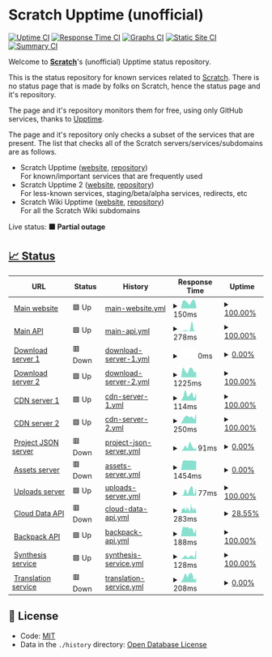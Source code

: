 # Scratch Upptime (unofficial)

[![Uptime CI](https://github.com/Hans5958/Scratch-Upptime/workflows/Uptime%20CI/badge.svg)](https://github.com/Hans5958/Scratch-Upptime/actions?query=workflow%3A%22Uptime+CI%22)
[![Response Time CI](https://github.com/Hans5958/Scratch-Upptime/workflows/Response%20Time%20CI/badge.svg)](https://github.com/Hans5958/Scratch-Upptime/actions?query=workflow%3A%22Response+Time+CI%22)
[![Graphs CI](https://github.com/Hans5958/Scratch-Upptime/workflows/Graphs%20CI/badge.svg)](https://github.com/Hans5958/Scratch-Upptime/actions?query=workflow%3A%22Graphs+CI%22)
[![Static Site CI](https://github.com/Hans5958/Scratch-Upptime/workflows/Static%20Site%20CI/badge.svg)](https://github.com/Hans5958/Scratch-Upptime/actions?query=workflow%3A%22Static+Site+CI%22)
[![Summary CI](https://github.com/Hans5958/Scratch-Upptime/workflows/Summary%20CI/badge.svg)](https://github.com/Hans5958/Scratch-Upptime/actions?query=workflow%3A%22Summary+CI%22)

Welcome to **[Scratch](https://scratch.mit.edu)**'s (unofficial) Upptime status repository.

This is the status repository for known services related to [Scratch](https://scratch.mit.edu). There is no status page that is made by folks on Scratch, hence the status page and it's repository.

The page and it's repository monitors them for free, using only GitHub services, thanks to [Upptime](https://github.com/upptime/upptime).

The page and it's repository only checks a subset of the services that are present. The list that checks all of the Scratch servers/services/subdomains are as follows.

- Scratch Upptime ([website](https://scratch-upptime.netlify.app), [repository](https://github.com/Hans5958/Scratch-Upptime))  
  For known/important services that are frequently used
- Scratch Upptime 2 ([website](https://scratch-upptime-2.netlify.app), [repository](https://github.com/Hans5958/Scratch-Upptime-2))  
  For less-known services, staging/beta/alpha services, redirects, etc
- Scratch Wiki Upptime ([website](https://scratch-wiki-upptime.netlify.app), [repository](https://github.com/Hans5958/Scratch-Wiki-Upptime))  
  For all the Scratch Wiki subdomains

Live status: <!--live status--> **🟧 Partial outage**

## [📈 Status](https://scratch-upptime.netlify.app)

<!--start: status pages-->
<!-- This summary is generated by Upptime (https://github.com/upptime/upptime) -->
<!-- Do not edit this manually, your changes will be overwritten -->
<!-- prettier-ignore -->
| URL | Status | History | Response Time | Uptime |
| --- | ------ | ------- | ------------- | ------ |
| <img alt="" src="https://icons.duckduckgo.com/ip3/scratch.mit.edu.ico" height="13"> [Main website](https://scratch.mit.edu) | 🟩 Up | [main-website.yml](https://github.com/Hans5958/Scratch-Upptime/commits/HEAD/history/main-website.yml) | <details><summary><img alt="Response time graph" src="./graphs/main-website/response-time-week.png" height="20"> 150ms</summary><br><a href="https://scratch-upptime.netlify.app/history/main-website"><img alt="Response time 151" src="https://img.shields.io/endpoint?url=https%3A%2F%2Fraw.githubusercontent.com%2FHans5958%2FScratch-Upptime%2FHEAD%2Fapi%2Fmain-website%2Fresponse-time.json"></a><br><a href="https://scratch-upptime.netlify.app/history/main-website"><img alt="24-hour response time 56" src="https://img.shields.io/endpoint?url=https%3A%2F%2Fraw.githubusercontent.com%2FHans5958%2FScratch-Upptime%2FHEAD%2Fapi%2Fmain-website%2Fresponse-time-day.json"></a><br><a href="https://scratch-upptime.netlify.app/history/main-website"><img alt="7-day response time 150" src="https://img.shields.io/endpoint?url=https%3A%2F%2Fraw.githubusercontent.com%2FHans5958%2FScratch-Upptime%2FHEAD%2Fapi%2Fmain-website%2Fresponse-time-week.json"></a><br><a href="https://scratch-upptime.netlify.app/history/main-website"><img alt="30-day response time 162" src="https://img.shields.io/endpoint?url=https%3A%2F%2Fraw.githubusercontent.com%2FHans5958%2FScratch-Upptime%2FHEAD%2Fapi%2Fmain-website%2Fresponse-time-month.json"></a><br><a href="https://scratch-upptime.netlify.app/history/main-website"><img alt="1-year response time 143" src="https://img.shields.io/endpoint?url=https%3A%2F%2Fraw.githubusercontent.com%2FHans5958%2FScratch-Upptime%2FHEAD%2Fapi%2Fmain-website%2Fresponse-time-year.json"></a></details> | <details><summary><a href="https://scratch-upptime.netlify.app/history/main-website">100.00%</a></summary><a href="https://scratch-upptime.netlify.app/history/main-website"><img alt="All-time uptime 99.95%" src="https://img.shields.io/endpoint?url=https%3A%2F%2Fraw.githubusercontent.com%2FHans5958%2FScratch-Upptime%2FHEAD%2Fapi%2Fmain-website%2Fuptime.json"></a><br><a href="https://scratch-upptime.netlify.app/history/main-website"><img alt="24-hour uptime 100.00%" src="https://img.shields.io/endpoint?url=https%3A%2F%2Fraw.githubusercontent.com%2FHans5958%2FScratch-Upptime%2FHEAD%2Fapi%2Fmain-website%2Fuptime-day.json"></a><br><a href="https://scratch-upptime.netlify.app/history/main-website"><img alt="7-day uptime 100.00%" src="https://img.shields.io/endpoint?url=https%3A%2F%2Fraw.githubusercontent.com%2FHans5958%2FScratch-Upptime%2FHEAD%2Fapi%2Fmain-website%2Fuptime-week.json"></a><br><a href="https://scratch-upptime.netlify.app/history/main-website"><img alt="30-day uptime 100.00%" src="https://img.shields.io/endpoint?url=https%3A%2F%2Fraw.githubusercontent.com%2FHans5958%2FScratch-Upptime%2FHEAD%2Fapi%2Fmain-website%2Fuptime-month.json"></a><br><a href="https://scratch-upptime.netlify.app/history/main-website"><img alt="1-year uptime 99.98%" src="https://img.shields.io/endpoint?url=https%3A%2F%2Fraw.githubusercontent.com%2FHans5958%2FScratch-Upptime%2FHEAD%2Fapi%2Fmain-website%2Fuptime-year.json"></a></details>
| <img alt="" src="https://icons.duckduckgo.com/ip3/api.scratch.mit.edu.ico" height="13"> [Main API](https://api.scratch.mit.edu) | 🟩 Up | [main-api.yml](https://github.com/Hans5958/Scratch-Upptime/commits/HEAD/history/main-api.yml) | <details><summary><img alt="Response time graph" src="./graphs/main-api/response-time-week.png" height="20"> 278ms</summary><br><a href="https://scratch-upptime.netlify.app/history/main-api"><img alt="Response time 129" src="https://img.shields.io/endpoint?url=https%3A%2F%2Fraw.githubusercontent.com%2FHans5958%2FScratch-Upptime%2FHEAD%2Fapi%2Fmain-api%2Fresponse-time.json"></a><br><a href="https://scratch-upptime.netlify.app/history/main-api"><img alt="24-hour response time 56" src="https://img.shields.io/endpoint?url=https%3A%2F%2Fraw.githubusercontent.com%2FHans5958%2FScratch-Upptime%2FHEAD%2Fapi%2Fmain-api%2Fresponse-time-day.json"></a><br><a href="https://scratch-upptime.netlify.app/history/main-api"><img alt="7-day response time 278" src="https://img.shields.io/endpoint?url=https%3A%2F%2Fraw.githubusercontent.com%2FHans5958%2FScratch-Upptime%2FHEAD%2Fapi%2Fmain-api%2Fresponse-time-week.json"></a><br><a href="https://scratch-upptime.netlify.app/history/main-api"><img alt="30-day response time 180" src="https://img.shields.io/endpoint?url=https%3A%2F%2Fraw.githubusercontent.com%2FHans5958%2FScratch-Upptime%2FHEAD%2Fapi%2Fmain-api%2Fresponse-time-month.json"></a><br><a href="https://scratch-upptime.netlify.app/history/main-api"><img alt="1-year response time 124" src="https://img.shields.io/endpoint?url=https%3A%2F%2Fraw.githubusercontent.com%2FHans5958%2FScratch-Upptime%2FHEAD%2Fapi%2Fmain-api%2Fresponse-time-year.json"></a></details> | <details><summary><a href="https://scratch-upptime.netlify.app/history/main-api">100.00%</a></summary><a href="https://scratch-upptime.netlify.app/history/main-api"><img alt="All-time uptime 99.99%" src="https://img.shields.io/endpoint?url=https%3A%2F%2Fraw.githubusercontent.com%2FHans5958%2FScratch-Upptime%2FHEAD%2Fapi%2Fmain-api%2Fuptime.json"></a><br><a href="https://scratch-upptime.netlify.app/history/main-api"><img alt="24-hour uptime 100.00%" src="https://img.shields.io/endpoint?url=https%3A%2F%2Fraw.githubusercontent.com%2FHans5958%2FScratch-Upptime%2FHEAD%2Fapi%2Fmain-api%2Fuptime-day.json"></a><br><a href="https://scratch-upptime.netlify.app/history/main-api"><img alt="7-day uptime 100.00%" src="https://img.shields.io/endpoint?url=https%3A%2F%2Fraw.githubusercontent.com%2FHans5958%2FScratch-Upptime%2FHEAD%2Fapi%2Fmain-api%2Fuptime-week.json"></a><br><a href="https://scratch-upptime.netlify.app/history/main-api"><img alt="30-day uptime 100.00%" src="https://img.shields.io/endpoint?url=https%3A%2F%2Fraw.githubusercontent.com%2FHans5958%2FScratch-Upptime%2FHEAD%2Fapi%2Fmain-api%2Fuptime-month.json"></a><br><a href="https://scratch-upptime.netlify.app/history/main-api"><img alt="1-year uptime 100.00%" src="https://img.shields.io/endpoint?url=https%3A%2F%2Fraw.githubusercontent.com%2FHans5958%2FScratch-Upptime%2FHEAD%2Fapi%2Fmain-api%2Fuptime-year.json"></a></details>
| <img alt="" src="https://icons.duckduckgo.com/ip3/download.scratch.mit.edu.ico" height="13"> [Download server 1](https://download.scratch.mit.edu) | 🟥 Down | [download-server-1.yml](https://github.com/Hans5958/Scratch-Upptime/commits/HEAD/history/download-server-1.yml) | <details><summary><img alt="Response time graph" src="./graphs/download-server-1/response-time-week.png" height="20"> 0ms</summary><br><a href="https://scratch-upptime.netlify.app/history/download-server-1"><img alt="Response time 0" src="https://img.shields.io/endpoint?url=https%3A%2F%2Fraw.githubusercontent.com%2FHans5958%2FScratch-Upptime%2FHEAD%2Fapi%2Fdownload-server-1%2Fresponse-time.json"></a><br><a href="https://scratch-upptime.netlify.app/history/download-server-1"><img alt="24-hour response time 0" src="https://img.shields.io/endpoint?url=https%3A%2F%2Fraw.githubusercontent.com%2FHans5958%2FScratch-Upptime%2FHEAD%2Fapi%2Fdownload-server-1%2Fresponse-time-day.json"></a><br><a href="https://scratch-upptime.netlify.app/history/download-server-1"><img alt="7-day response time 0" src="https://img.shields.io/endpoint?url=https%3A%2F%2Fraw.githubusercontent.com%2FHans5958%2FScratch-Upptime%2FHEAD%2Fapi%2Fdownload-server-1%2Fresponse-time-week.json"></a><br><a href="https://scratch-upptime.netlify.app/history/download-server-1"><img alt="30-day response time 0" src="https://img.shields.io/endpoint?url=https%3A%2F%2Fraw.githubusercontent.com%2FHans5958%2FScratch-Upptime%2FHEAD%2Fapi%2Fdownload-server-1%2Fresponse-time-month.json"></a><br><a href="https://scratch-upptime.netlify.app/history/download-server-1"><img alt="1-year response time 0" src="https://img.shields.io/endpoint?url=https%3A%2F%2Fraw.githubusercontent.com%2FHans5958%2FScratch-Upptime%2FHEAD%2Fapi%2Fdownload-server-1%2Fresponse-time-year.json"></a></details> | <details><summary><a href="https://scratch-upptime.netlify.app/history/download-server-1">0.00%</a></summary><a href="https://scratch-upptime.netlify.app/history/download-server-1"><img alt="All-time uptime 63.17%" src="https://img.shields.io/endpoint?url=https%3A%2F%2Fraw.githubusercontent.com%2FHans5958%2FScratch-Upptime%2FHEAD%2Fapi%2Fdownload-server-1%2Fuptime.json"></a><br><a href="https://scratch-upptime.netlify.app/history/download-server-1"><img alt="24-hour uptime 0.00%" src="https://img.shields.io/endpoint?url=https%3A%2F%2Fraw.githubusercontent.com%2FHans5958%2FScratch-Upptime%2FHEAD%2Fapi%2Fdownload-server-1%2Fuptime-day.json"></a><br><a href="https://scratch-upptime.netlify.app/history/download-server-1"><img alt="7-day uptime 0.00%" src="https://img.shields.io/endpoint?url=https%3A%2F%2Fraw.githubusercontent.com%2FHans5958%2FScratch-Upptime%2FHEAD%2Fapi%2Fdownload-server-1%2Fuptime-week.json"></a><br><a href="https://scratch-upptime.netlify.app/history/download-server-1"><img alt="30-day uptime 1.38%" src="https://img.shields.io/endpoint?url=https%3A%2F%2Fraw.githubusercontent.com%2FHans5958%2FScratch-Upptime%2FHEAD%2Fapi%2Fdownload-server-1%2Fuptime-month.json"></a><br><a href="https://scratch-upptime.netlify.app/history/download-server-1"><img alt="1-year uptime 0.00%" src="https://img.shields.io/endpoint?url=https%3A%2F%2Fraw.githubusercontent.com%2FHans5958%2FScratch-Upptime%2FHEAD%2Fapi%2Fdownload-server-1%2Fuptime-year.json"></a></details>
| <img alt="" src="https://icons.duckduckgo.com/ip3/downloads.scratch.mit.edu.ico" height="13"> [Download server 2](https://downloads.scratch.mit.edu/desktop/Scratch%20Setup.exe) | 🟩 Up | [download-server-2.yml](https://github.com/Hans5958/Scratch-Upptime/commits/HEAD/history/download-server-2.yml) | <details><summary><img alt="Response time graph" src="./graphs/download-server-2/response-time-week.png" height="20"> 1225ms</summary><br><a href="https://scratch-upptime.netlify.app/history/download-server-2"><img alt="Response time 924" src="https://img.shields.io/endpoint?url=https%3A%2F%2Fraw.githubusercontent.com%2FHans5958%2FScratch-Upptime%2FHEAD%2Fapi%2Fdownload-server-2%2Fresponse-time.json"></a><br><a href="https://scratch-upptime.netlify.app/history/download-server-2"><img alt="24-hour response time 918" src="https://img.shields.io/endpoint?url=https%3A%2F%2Fraw.githubusercontent.com%2FHans5958%2FScratch-Upptime%2FHEAD%2Fapi%2Fdownload-server-2%2Fresponse-time-day.json"></a><br><a href="https://scratch-upptime.netlify.app/history/download-server-2"><img alt="7-day response time 1225" src="https://img.shields.io/endpoint?url=https%3A%2F%2Fraw.githubusercontent.com%2FHans5958%2FScratch-Upptime%2FHEAD%2Fapi%2Fdownload-server-2%2Fresponse-time-week.json"></a><br><a href="https://scratch-upptime.netlify.app/history/download-server-2"><img alt="30-day response time 1127" src="https://img.shields.io/endpoint?url=https%3A%2F%2Fraw.githubusercontent.com%2FHans5958%2FScratch-Upptime%2FHEAD%2Fapi%2Fdownload-server-2%2Fresponse-time-month.json"></a><br><a href="https://scratch-upptime.netlify.app/history/download-server-2"><img alt="1-year response time 933" src="https://img.shields.io/endpoint?url=https%3A%2F%2Fraw.githubusercontent.com%2FHans5958%2FScratch-Upptime%2FHEAD%2Fapi%2Fdownload-server-2%2Fresponse-time-year.json"></a></details> | <details><summary><a href="https://scratch-upptime.netlify.app/history/download-server-2">100.00%</a></summary><a href="https://scratch-upptime.netlify.app/history/download-server-2"><img alt="All-time uptime 99.90%" src="https://img.shields.io/endpoint?url=https%3A%2F%2Fraw.githubusercontent.com%2FHans5958%2FScratch-Upptime%2FHEAD%2Fapi%2Fdownload-server-2%2Fuptime.json"></a><br><a href="https://scratch-upptime.netlify.app/history/download-server-2"><img alt="24-hour uptime 100.00%" src="https://img.shields.io/endpoint?url=https%3A%2F%2Fraw.githubusercontent.com%2FHans5958%2FScratch-Upptime%2FHEAD%2Fapi%2Fdownload-server-2%2Fuptime-day.json"></a><br><a href="https://scratch-upptime.netlify.app/history/download-server-2"><img alt="7-day uptime 100.00%" src="https://img.shields.io/endpoint?url=https%3A%2F%2Fraw.githubusercontent.com%2FHans5958%2FScratch-Upptime%2FHEAD%2Fapi%2Fdownload-server-2%2Fuptime-week.json"></a><br><a href="https://scratch-upptime.netlify.app/history/download-server-2"><img alt="30-day uptime 100.00%" src="https://img.shields.io/endpoint?url=https%3A%2F%2Fraw.githubusercontent.com%2FHans5958%2FScratch-Upptime%2FHEAD%2Fapi%2Fdownload-server-2%2Fuptime-month.json"></a><br><a href="https://scratch-upptime.netlify.app/history/download-server-2"><img alt="1-year uptime 99.98%" src="https://img.shields.io/endpoint?url=https%3A%2F%2Fraw.githubusercontent.com%2FHans5958%2FScratch-Upptime%2FHEAD%2Fapi%2Fdownload-server-2%2Fuptime-year.json"></a></details>
| <img alt="" src="https://icons.duckduckgo.com/ip3/cdn.scratch.mit.edu.ico" height="13"> [CDN server 1](https://cdn.scratch.mit.edu/scratchr2/static/__867ec47c1657f9fde21932c086a84195__/images/logo_sm.png) | 🟩 Up | [cdn-server-1.yml](https://github.com/Hans5958/Scratch-Upptime/commits/HEAD/history/cdn-server-1.yml) | <details><summary><img alt="Response time graph" src="./graphs/cdn-server-1/response-time-week.png" height="20"> 114ms</summary><br><a href="https://scratch-upptime.netlify.app/history/cdn-server-1"><img alt="Response time 131" src="https://img.shields.io/endpoint?url=https%3A%2F%2Fraw.githubusercontent.com%2FHans5958%2FScratch-Upptime%2FHEAD%2Fapi%2Fcdn-server-1%2Fresponse-time.json"></a><br><a href="https://scratch-upptime.netlify.app/history/cdn-server-1"><img alt="24-hour response time 141" src="https://img.shields.io/endpoint?url=https%3A%2F%2Fraw.githubusercontent.com%2FHans5958%2FScratch-Upptime%2FHEAD%2Fapi%2Fcdn-server-1%2Fresponse-time-day.json"></a><br><a href="https://scratch-upptime.netlify.app/history/cdn-server-1"><img alt="7-day response time 114" src="https://img.shields.io/endpoint?url=https%3A%2F%2Fraw.githubusercontent.com%2FHans5958%2FScratch-Upptime%2FHEAD%2Fapi%2Fcdn-server-1%2Fresponse-time-week.json"></a><br><a href="https://scratch-upptime.netlify.app/history/cdn-server-1"><img alt="30-day response time 136" src="https://img.shields.io/endpoint?url=https%3A%2F%2Fraw.githubusercontent.com%2FHans5958%2FScratch-Upptime%2FHEAD%2Fapi%2Fcdn-server-1%2Fresponse-time-month.json"></a><br><a href="https://scratch-upptime.netlify.app/history/cdn-server-1"><img alt="1-year response time 121" src="https://img.shields.io/endpoint?url=https%3A%2F%2Fraw.githubusercontent.com%2FHans5958%2FScratch-Upptime%2FHEAD%2Fapi%2Fcdn-server-1%2Fresponse-time-year.json"></a></details> | <details><summary><a href="https://scratch-upptime.netlify.app/history/cdn-server-1">100.00%</a></summary><a href="https://scratch-upptime.netlify.app/history/cdn-server-1"><img alt="All-time uptime 100.00%" src="https://img.shields.io/endpoint?url=https%3A%2F%2Fraw.githubusercontent.com%2FHans5958%2FScratch-Upptime%2FHEAD%2Fapi%2Fcdn-server-1%2Fuptime.json"></a><br><a href="https://scratch-upptime.netlify.app/history/cdn-server-1"><img alt="24-hour uptime 100.00%" src="https://img.shields.io/endpoint?url=https%3A%2F%2Fraw.githubusercontent.com%2FHans5958%2FScratch-Upptime%2FHEAD%2Fapi%2Fcdn-server-1%2Fuptime-day.json"></a><br><a href="https://scratch-upptime.netlify.app/history/cdn-server-1"><img alt="7-day uptime 100.00%" src="https://img.shields.io/endpoint?url=https%3A%2F%2Fraw.githubusercontent.com%2FHans5958%2FScratch-Upptime%2FHEAD%2Fapi%2Fcdn-server-1%2Fuptime-week.json"></a><br><a href="https://scratch-upptime.netlify.app/history/cdn-server-1"><img alt="30-day uptime 100.00%" src="https://img.shields.io/endpoint?url=https%3A%2F%2Fraw.githubusercontent.com%2FHans5958%2FScratch-Upptime%2FHEAD%2Fapi%2Fcdn-server-1%2Fuptime-month.json"></a><br><a href="https://scratch-upptime.netlify.app/history/cdn-server-1"><img alt="1-year uptime 100.00%" src="https://img.shields.io/endpoint?url=https%3A%2F%2Fraw.githubusercontent.com%2FHans5958%2FScratch-Upptime%2FHEAD%2Fapi%2Fcdn-server-1%2Fuptime-year.json"></a></details>
| <img alt="" src="https://icons.duckduckgo.com/ip3/cdn2.scratch.mit.edu.ico" height="13"> [CDN server 2](https://cdn2.scratch.mit.edu/get_image/user/1882674_48x48.png) | 🟩 Up | [cdn-server-2.yml](https://github.com/Hans5958/Scratch-Upptime/commits/HEAD/history/cdn-server-2.yml) | <details><summary><img alt="Response time graph" src="./graphs/cdn-server-2/response-time-week.png" height="20"> 250ms</summary><br><a href="https://scratch-upptime.netlify.app/history/cdn-server-2"><img alt="Response time 237" src="https://img.shields.io/endpoint?url=https%3A%2F%2Fraw.githubusercontent.com%2FHans5958%2FScratch-Upptime%2FHEAD%2Fapi%2Fcdn-server-2%2Fresponse-time.json"></a><br><a href="https://scratch-upptime.netlify.app/history/cdn-server-2"><img alt="24-hour response time 378" src="https://img.shields.io/endpoint?url=https%3A%2F%2Fraw.githubusercontent.com%2FHans5958%2FScratch-Upptime%2FHEAD%2Fapi%2Fcdn-server-2%2Fresponse-time-day.json"></a><br><a href="https://scratch-upptime.netlify.app/history/cdn-server-2"><img alt="7-day response time 250" src="https://img.shields.io/endpoint?url=https%3A%2F%2Fraw.githubusercontent.com%2FHans5958%2FScratch-Upptime%2FHEAD%2Fapi%2Fcdn-server-2%2Fresponse-time-week.json"></a><br><a href="https://scratch-upptime.netlify.app/history/cdn-server-2"><img alt="30-day response time 260" src="https://img.shields.io/endpoint?url=https%3A%2F%2Fraw.githubusercontent.com%2FHans5958%2FScratch-Upptime%2FHEAD%2Fapi%2Fcdn-server-2%2Fresponse-time-month.json"></a><br><a href="https://scratch-upptime.netlify.app/history/cdn-server-2"><img alt="1-year response time 230" src="https://img.shields.io/endpoint?url=https%3A%2F%2Fraw.githubusercontent.com%2FHans5958%2FScratch-Upptime%2FHEAD%2Fapi%2Fcdn-server-2%2Fresponse-time-year.json"></a></details> | <details><summary><a href="https://scratch-upptime.netlify.app/history/cdn-server-2">100.00%</a></summary><a href="https://scratch-upptime.netlify.app/history/cdn-server-2"><img alt="All-time uptime 99.97%" src="https://img.shields.io/endpoint?url=https%3A%2F%2Fraw.githubusercontent.com%2FHans5958%2FScratch-Upptime%2FHEAD%2Fapi%2Fcdn-server-2%2Fuptime.json"></a><br><a href="https://scratch-upptime.netlify.app/history/cdn-server-2"><img alt="24-hour uptime 100.00%" src="https://img.shields.io/endpoint?url=https%3A%2F%2Fraw.githubusercontent.com%2FHans5958%2FScratch-Upptime%2FHEAD%2Fapi%2Fcdn-server-2%2Fuptime-day.json"></a><br><a href="https://scratch-upptime.netlify.app/history/cdn-server-2"><img alt="7-day uptime 100.00%" src="https://img.shields.io/endpoint?url=https%3A%2F%2Fraw.githubusercontent.com%2FHans5958%2FScratch-Upptime%2FHEAD%2Fapi%2Fcdn-server-2%2Fuptime-week.json"></a><br><a href="https://scratch-upptime.netlify.app/history/cdn-server-2"><img alt="30-day uptime 99.87%" src="https://img.shields.io/endpoint?url=https%3A%2F%2Fraw.githubusercontent.com%2FHans5958%2FScratch-Upptime%2FHEAD%2Fapi%2Fcdn-server-2%2Fuptime-month.json"></a><br><a href="https://scratch-upptime.netlify.app/history/cdn-server-2"><img alt="1-year uptime 99.98%" src="https://img.shields.io/endpoint?url=https%3A%2F%2Fraw.githubusercontent.com%2FHans5958%2FScratch-Upptime%2FHEAD%2Fapi%2Fcdn-server-2%2Fuptime-year.json"></a></details>
| <img alt="" src="https://icons.duckduckgo.com/ip3/projects.scratch.mit.edu.ico" height="13"> [Project JSON server](https://projects.scratch.mit.edu) | 🟥 Down | [project-json-server.yml](https://github.com/Hans5958/Scratch-Upptime/commits/HEAD/history/project-json-server.yml) | <details><summary><img alt="Response time graph" src="./graphs/project-json-server/response-time-week.png" height="20"> 91ms</summary><br><a href="https://scratch-upptime.netlify.app/history/project-json-server"><img alt="Response time 92" src="https://img.shields.io/endpoint?url=https%3A%2F%2Fraw.githubusercontent.com%2FHans5958%2FScratch-Upptime%2FHEAD%2Fapi%2Fproject-json-server%2Fresponse-time.json"></a><br><a href="https://scratch-upptime.netlify.app/history/project-json-server"><img alt="24-hour response time 59" src="https://img.shields.io/endpoint?url=https%3A%2F%2Fraw.githubusercontent.com%2FHans5958%2FScratch-Upptime%2FHEAD%2Fapi%2Fproject-json-server%2Fresponse-time-day.json"></a><br><a href="https://scratch-upptime.netlify.app/history/project-json-server"><img alt="7-day response time 91" src="https://img.shields.io/endpoint?url=https%3A%2F%2Fraw.githubusercontent.com%2FHans5958%2FScratch-Upptime%2FHEAD%2Fapi%2Fproject-json-server%2Fresponse-time-week.json"></a><br><a href="https://scratch-upptime.netlify.app/history/project-json-server"><img alt="30-day response time 90" src="https://img.shields.io/endpoint?url=https%3A%2F%2Fraw.githubusercontent.com%2FHans5958%2FScratch-Upptime%2FHEAD%2Fapi%2Fproject-json-server%2Fresponse-time-month.json"></a><br><a href="https://scratch-upptime.netlify.app/history/project-json-server"><img alt="1-year response time 90" src="https://img.shields.io/endpoint?url=https%3A%2F%2Fraw.githubusercontent.com%2FHans5958%2FScratch-Upptime%2FHEAD%2Fapi%2Fproject-json-server%2Fresponse-time-year.json"></a></details> | <details><summary><a href="https://scratch-upptime.netlify.app/history/project-json-server">0.00%</a></summary><a href="https://scratch-upptime.netlify.app/history/project-json-server"><img alt="All-time uptime 39.68%" src="https://img.shields.io/endpoint?url=https%3A%2F%2Fraw.githubusercontent.com%2FHans5958%2FScratch-Upptime%2FHEAD%2Fapi%2Fproject-json-server%2Fuptime.json"></a><br><a href="https://scratch-upptime.netlify.app/history/project-json-server"><img alt="24-hour uptime 0.00%" src="https://img.shields.io/endpoint?url=https%3A%2F%2Fraw.githubusercontent.com%2FHans5958%2FScratch-Upptime%2FHEAD%2Fapi%2Fproject-json-server%2Fuptime-day.json"></a><br><a href="https://scratch-upptime.netlify.app/history/project-json-server"><img alt="7-day uptime 0.00%" src="https://img.shields.io/endpoint?url=https%3A%2F%2Fraw.githubusercontent.com%2FHans5958%2FScratch-Upptime%2FHEAD%2Fapi%2Fproject-json-server%2Fuptime-week.json"></a><br><a href="https://scratch-upptime.netlify.app/history/project-json-server"><img alt="30-day uptime 1.38%" src="https://img.shields.io/endpoint?url=https%3A%2F%2Fraw.githubusercontent.com%2FHans5958%2FScratch-Upptime%2FHEAD%2Fapi%2Fproject-json-server%2Fuptime-month.json"></a><br><a href="https://scratch-upptime.netlify.app/history/project-json-server"><img alt="1-year uptime 0.00%" src="https://img.shields.io/endpoint?url=https%3A%2F%2Fraw.githubusercontent.com%2FHans5958%2FScratch-Upptime%2FHEAD%2Fapi%2Fproject-json-server%2Fuptime-year.json"></a></details>
| <img alt="" src="https://icons.duckduckgo.com/ip3/assets.scratch.mit.edu.ico" height="13"> [Assets server](https://assets.scratch.mit.edu) | 🟥 Down | [assets-server.yml](https://github.com/Hans5958/Scratch-Upptime/commits/HEAD/history/assets-server.yml) | <details><summary><img alt="Response time graph" src="./graphs/assets-server/response-time-week.png" height="20"> 1454ms</summary><br><a href="https://scratch-upptime.netlify.app/history/assets-server"><img alt="Response time 1455" src="https://img.shields.io/endpoint?url=https%3A%2F%2Fraw.githubusercontent.com%2FHans5958%2FScratch-Upptime%2FHEAD%2Fapi%2Fassets-server%2Fresponse-time.json"></a><br><a href="https://scratch-upptime.netlify.app/history/assets-server"><img alt="24-hour response time 1416" src="https://img.shields.io/endpoint?url=https%3A%2F%2Fraw.githubusercontent.com%2FHans5958%2FScratch-Upptime%2FHEAD%2Fapi%2Fassets-server%2Fresponse-time-day.json"></a><br><a href="https://scratch-upptime.netlify.app/history/assets-server"><img alt="7-day response time 1454" src="https://img.shields.io/endpoint?url=https%3A%2F%2Fraw.githubusercontent.com%2FHans5958%2FScratch-Upptime%2FHEAD%2Fapi%2Fassets-server%2Fresponse-time-week.json"></a><br><a href="https://scratch-upptime.netlify.app/history/assets-server"><img alt="30-day response time 1468" src="https://img.shields.io/endpoint?url=https%3A%2F%2Fraw.githubusercontent.com%2FHans5958%2FScratch-Upptime%2FHEAD%2Fapi%2Fassets-server%2Fresponse-time-month.json"></a><br><a href="https://scratch-upptime.netlify.app/history/assets-server"><img alt="1-year response time 1454" src="https://img.shields.io/endpoint?url=https%3A%2F%2Fraw.githubusercontent.com%2FHans5958%2FScratch-Upptime%2FHEAD%2Fapi%2Fassets-server%2Fresponse-time-year.json"></a></details> | <details><summary><a href="https://scratch-upptime.netlify.app/history/assets-server">0.00%</a></summary><a href="https://scratch-upptime.netlify.app/history/assets-server"><img alt="All-time uptime 61.72%" src="https://img.shields.io/endpoint?url=https%3A%2F%2Fraw.githubusercontent.com%2FHans5958%2FScratch-Upptime%2FHEAD%2Fapi%2Fassets-server%2Fuptime.json"></a><br><a href="https://scratch-upptime.netlify.app/history/assets-server"><img alt="24-hour uptime 0.00%" src="https://img.shields.io/endpoint?url=https%3A%2F%2Fraw.githubusercontent.com%2FHans5958%2FScratch-Upptime%2FHEAD%2Fapi%2Fassets-server%2Fuptime-day.json"></a><br><a href="https://scratch-upptime.netlify.app/history/assets-server"><img alt="7-day uptime 0.00%" src="https://img.shields.io/endpoint?url=https%3A%2F%2Fraw.githubusercontent.com%2FHans5958%2FScratch-Upptime%2FHEAD%2Fapi%2Fassets-server%2Fuptime-week.json"></a><br><a href="https://scratch-upptime.netlify.app/history/assets-server"><img alt="30-day uptime 1.38%" src="https://img.shields.io/endpoint?url=https%3A%2F%2Fraw.githubusercontent.com%2FHans5958%2FScratch-Upptime%2FHEAD%2Fapi%2Fassets-server%2Fuptime-month.json"></a><br><a href="https://scratch-upptime.netlify.app/history/assets-server"><img alt="1-year uptime 0.00%" src="https://img.shields.io/endpoint?url=https%3A%2F%2Fraw.githubusercontent.com%2FHans5958%2FScratch-Upptime%2FHEAD%2Fapi%2Fassets-server%2Fuptime-year.json"></a></details>
| <img alt="" src="https://icons.duckduckgo.com/ip3/uploads.scratch.mit.edu.ico" height="13"> [Uploads server](https://uploads.scratch.mit.edu/projects/thumbnails/10128407.png) | 🟩 Up | [uploads-server.yml](https://github.com/Hans5958/Scratch-Upptime/commits/HEAD/history/uploads-server.yml) | <details><summary><img alt="Response time graph" src="./graphs/uploads-server/response-time-week.png" height="20"> 77ms</summary><br><a href="https://scratch-upptime.netlify.app/history/uploads-server"><img alt="Response time 58" src="https://img.shields.io/endpoint?url=https%3A%2F%2Fraw.githubusercontent.com%2FHans5958%2FScratch-Upptime%2FHEAD%2Fapi%2Fuploads-server%2Fresponse-time.json"></a><br><a href="https://scratch-upptime.netlify.app/history/uploads-server"><img alt="24-hour response time 120" src="https://img.shields.io/endpoint?url=https%3A%2F%2Fraw.githubusercontent.com%2FHans5958%2FScratch-Upptime%2FHEAD%2Fapi%2Fuploads-server%2Fresponse-time-day.json"></a><br><a href="https://scratch-upptime.netlify.app/history/uploads-server"><img alt="7-day response time 77" src="https://img.shields.io/endpoint?url=https%3A%2F%2Fraw.githubusercontent.com%2FHans5958%2FScratch-Upptime%2FHEAD%2Fapi%2Fuploads-server%2Fresponse-time-week.json"></a><br><a href="https://scratch-upptime.netlify.app/history/uploads-server"><img alt="30-day response time 83" src="https://img.shields.io/endpoint?url=https%3A%2F%2Fraw.githubusercontent.com%2FHans5958%2FScratch-Upptime%2FHEAD%2Fapi%2Fuploads-server%2Fresponse-time-month.json"></a><br><a href="https://scratch-upptime.netlify.app/history/uploads-server"><img alt="1-year response time 60" src="https://img.shields.io/endpoint?url=https%3A%2F%2Fraw.githubusercontent.com%2FHans5958%2FScratch-Upptime%2FHEAD%2Fapi%2Fuploads-server%2Fresponse-time-year.json"></a></details> | <details><summary><a href="https://scratch-upptime.netlify.app/history/uploads-server">100.00%</a></summary><a href="https://scratch-upptime.netlify.app/history/uploads-server"><img alt="All-time uptime 99.99%" src="https://img.shields.io/endpoint?url=https%3A%2F%2Fraw.githubusercontent.com%2FHans5958%2FScratch-Upptime%2FHEAD%2Fapi%2Fuploads-server%2Fuptime.json"></a><br><a href="https://scratch-upptime.netlify.app/history/uploads-server"><img alt="24-hour uptime 100.00%" src="https://img.shields.io/endpoint?url=https%3A%2F%2Fraw.githubusercontent.com%2FHans5958%2FScratch-Upptime%2FHEAD%2Fapi%2Fuploads-server%2Fuptime-day.json"></a><br><a href="https://scratch-upptime.netlify.app/history/uploads-server"><img alt="7-day uptime 100.00%" src="https://img.shields.io/endpoint?url=https%3A%2F%2Fraw.githubusercontent.com%2FHans5958%2FScratch-Upptime%2FHEAD%2Fapi%2Fuploads-server%2Fuptime-week.json"></a><br><a href="https://scratch-upptime.netlify.app/history/uploads-server"><img alt="30-day uptime 100.00%" src="https://img.shields.io/endpoint?url=https%3A%2F%2Fraw.githubusercontent.com%2FHans5958%2FScratch-Upptime%2FHEAD%2Fapi%2Fuploads-server%2Fuptime-month.json"></a><br><a href="https://scratch-upptime.netlify.app/history/uploads-server"><img alt="1-year uptime 99.99%" src="https://img.shields.io/endpoint?url=https%3A%2F%2Fraw.githubusercontent.com%2FHans5958%2FScratch-Upptime%2FHEAD%2Fapi%2Fuploads-server%2Fuptime-year.json"></a></details>
| <img alt="" src="https://icons.duckduckgo.com/ip3/clouddata.scratch.mit.edu.ico" height="13"> [Cloud Data API](https://clouddata.scratch.mit.edu) | 🟥 Down | [cloud-data-api.yml](https://github.com/Hans5958/Scratch-Upptime/commits/HEAD/history/cloud-data-api.yml) | <details><summary><img alt="Response time graph" src="./graphs/cloud-data-api/response-time-week.png" height="20"> 283ms</summary><br><a href="https://scratch-upptime.netlify.app/history/cloud-data-api"><img alt="Response time 268" src="https://img.shields.io/endpoint?url=https%3A%2F%2Fraw.githubusercontent.com%2FHans5958%2FScratch-Upptime%2FHEAD%2Fapi%2Fcloud-data-api%2Fresponse-time.json"></a><br><a href="https://scratch-upptime.netlify.app/history/cloud-data-api"><img alt="24-hour response time 399" src="https://img.shields.io/endpoint?url=https%3A%2F%2Fraw.githubusercontent.com%2FHans5958%2FScratch-Upptime%2FHEAD%2Fapi%2Fcloud-data-api%2Fresponse-time-day.json"></a><br><a href="https://scratch-upptime.netlify.app/history/cloud-data-api"><img alt="7-day response time 283" src="https://img.shields.io/endpoint?url=https%3A%2F%2Fraw.githubusercontent.com%2FHans5958%2FScratch-Upptime%2FHEAD%2Fapi%2Fcloud-data-api%2Fresponse-time-week.json"></a><br><a href="https://scratch-upptime.netlify.app/history/cloud-data-api"><img alt="30-day response time 281" src="https://img.shields.io/endpoint?url=https%3A%2F%2Fraw.githubusercontent.com%2FHans5958%2FScratch-Upptime%2FHEAD%2Fapi%2Fcloud-data-api%2Fresponse-time-month.json"></a><br><a href="https://scratch-upptime.netlify.app/history/cloud-data-api"><img alt="1-year response time 281" src="https://img.shields.io/endpoint?url=https%3A%2F%2Fraw.githubusercontent.com%2FHans5958%2FScratch-Upptime%2FHEAD%2Fapi%2Fcloud-data-api%2Fresponse-time-year.json"></a></details> | <details><summary><a href="https://scratch-upptime.netlify.app/history/cloud-data-api">28.55%</a></summary><a href="https://scratch-upptime.netlify.app/history/cloud-data-api"><img alt="All-time uptime 99.60%" src="https://img.shields.io/endpoint?url=https%3A%2F%2Fraw.githubusercontent.com%2FHans5958%2FScratch-Upptime%2FHEAD%2Fapi%2Fcloud-data-api%2Fuptime.json"></a><br><a href="https://scratch-upptime.netlify.app/history/cloud-data-api"><img alt="24-hour uptime 0.00%" src="https://img.shields.io/endpoint?url=https%3A%2F%2Fraw.githubusercontent.com%2FHans5958%2FScratch-Upptime%2FHEAD%2Fapi%2Fcloud-data-api%2Fuptime-day.json"></a><br><a href="https://scratch-upptime.netlify.app/history/cloud-data-api"><img alt="7-day uptime 28.55%" src="https://img.shields.io/endpoint?url=https%3A%2F%2Fraw.githubusercontent.com%2FHans5958%2FScratch-Upptime%2FHEAD%2Fapi%2Fcloud-data-api%2Fuptime-week.json"></a><br><a href="https://scratch-upptime.netlify.app/history/cloud-data-api"><img alt="30-day uptime 76.34%" src="https://img.shields.io/endpoint?url=https%3A%2F%2Fraw.githubusercontent.com%2FHans5958%2FScratch-Upptime%2FHEAD%2Fapi%2Fcloud-data-api%2Fuptime-month.json"></a><br><a href="https://scratch-upptime.netlify.app/history/cloud-data-api"><img alt="1-year uptime 98.03%" src="https://img.shields.io/endpoint?url=https%3A%2F%2Fraw.githubusercontent.com%2FHans5958%2FScratch-Upptime%2FHEAD%2Fapi%2Fcloud-data-api%2Fuptime-year.json"></a></details>
| <img alt="" src="https://icons.duckduckgo.com/ip3/backpack.scratch.mit.edu.ico" height="13"> [Backpack API](https://backpack.scratch.mit.edu) | 🟩 Up | [backpack-api.yml](https://github.com/Hans5958/Scratch-Upptime/commits/HEAD/history/backpack-api.yml) | <details><summary><img alt="Response time graph" src="./graphs/backpack-api/response-time-week.png" height="20"> 188ms</summary><br><a href="https://scratch-upptime.netlify.app/history/backpack-api"><img alt="Response time 218" src="https://img.shields.io/endpoint?url=https%3A%2F%2Fraw.githubusercontent.com%2FHans5958%2FScratch-Upptime%2FHEAD%2Fapi%2Fbackpack-api%2Fresponse-time.json"></a><br><a href="https://scratch-upptime.netlify.app/history/backpack-api"><img alt="24-hour response time 175" src="https://img.shields.io/endpoint?url=https%3A%2F%2Fraw.githubusercontent.com%2FHans5958%2FScratch-Upptime%2FHEAD%2Fapi%2Fbackpack-api%2Fresponse-time-day.json"></a><br><a href="https://scratch-upptime.netlify.app/history/backpack-api"><img alt="7-day response time 188" src="https://img.shields.io/endpoint?url=https%3A%2F%2Fraw.githubusercontent.com%2FHans5958%2FScratch-Upptime%2FHEAD%2Fapi%2Fbackpack-api%2Fresponse-time-week.json"></a><br><a href="https://scratch-upptime.netlify.app/history/backpack-api"><img alt="30-day response time 204" src="https://img.shields.io/endpoint?url=https%3A%2F%2Fraw.githubusercontent.com%2FHans5958%2FScratch-Upptime%2FHEAD%2Fapi%2Fbackpack-api%2Fresponse-time-month.json"></a><br><a href="https://scratch-upptime.netlify.app/history/backpack-api"><img alt="1-year response time 234" src="https://img.shields.io/endpoint?url=https%3A%2F%2Fraw.githubusercontent.com%2FHans5958%2FScratch-Upptime%2FHEAD%2Fapi%2Fbackpack-api%2Fresponse-time-year.json"></a></details> | <details><summary><a href="https://scratch-upptime.netlify.app/history/backpack-api">100.00%</a></summary><a href="https://scratch-upptime.netlify.app/history/backpack-api"><img alt="All-time uptime 99.98%" src="https://img.shields.io/endpoint?url=https%3A%2F%2Fraw.githubusercontent.com%2FHans5958%2FScratch-Upptime%2FHEAD%2Fapi%2Fbackpack-api%2Fuptime.json"></a><br><a href="https://scratch-upptime.netlify.app/history/backpack-api"><img alt="24-hour uptime 100.00%" src="https://img.shields.io/endpoint?url=https%3A%2F%2Fraw.githubusercontent.com%2FHans5958%2FScratch-Upptime%2FHEAD%2Fapi%2Fbackpack-api%2Fuptime-day.json"></a><br><a href="https://scratch-upptime.netlify.app/history/backpack-api"><img alt="7-day uptime 100.00%" src="https://img.shields.io/endpoint?url=https%3A%2F%2Fraw.githubusercontent.com%2FHans5958%2FScratch-Upptime%2FHEAD%2Fapi%2Fbackpack-api%2Fuptime-week.json"></a><br><a href="https://scratch-upptime.netlify.app/history/backpack-api"><img alt="30-day uptime 99.87%" src="https://img.shields.io/endpoint?url=https%3A%2F%2Fraw.githubusercontent.com%2FHans5958%2FScratch-Upptime%2FHEAD%2Fapi%2Fbackpack-api%2Fuptime-month.json"></a><br><a href="https://scratch-upptime.netlify.app/history/backpack-api"><img alt="1-year uptime 99.99%" src="https://img.shields.io/endpoint?url=https%3A%2F%2Fraw.githubusercontent.com%2FHans5958%2FScratch-Upptime%2FHEAD%2Fapi%2Fbackpack-api%2Fuptime-year.json"></a></details>
| <img alt="" src="https://icons.duckduckgo.com/ip3/synthesis-service.scratch.mit.edu.ico" height="13"> [Synthesis service](https://synthesis-service.scratch.mit.edu) | 🟩 Up | [synthesis-service.yml](https://github.com/Hans5958/Scratch-Upptime/commits/HEAD/history/synthesis-service.yml) | <details><summary><img alt="Response time graph" src="./graphs/synthesis-service/response-time-week.png" height="20"> 128ms</summary><br><a href="https://scratch-upptime.netlify.app/history/synthesis-service"><img alt="Response time 135" src="https://img.shields.io/endpoint?url=https%3A%2F%2Fraw.githubusercontent.com%2FHans5958%2FScratch-Upptime%2FHEAD%2Fapi%2Fsynthesis-service%2Fresponse-time.json"></a><br><a href="https://scratch-upptime.netlify.app/history/synthesis-service"><img alt="24-hour response time 358" src="https://img.shields.io/endpoint?url=https%3A%2F%2Fraw.githubusercontent.com%2FHans5958%2FScratch-Upptime%2FHEAD%2Fapi%2Fsynthesis-service%2Fresponse-time-day.json"></a><br><a href="https://scratch-upptime.netlify.app/history/synthesis-service"><img alt="7-day response time 128" src="https://img.shields.io/endpoint?url=https%3A%2F%2Fraw.githubusercontent.com%2FHans5958%2FScratch-Upptime%2FHEAD%2Fapi%2Fsynthesis-service%2Fresponse-time-week.json"></a><br><a href="https://scratch-upptime.netlify.app/history/synthesis-service"><img alt="30-day response time 146" src="https://img.shields.io/endpoint?url=https%3A%2F%2Fraw.githubusercontent.com%2FHans5958%2FScratch-Upptime%2FHEAD%2Fapi%2Fsynthesis-service%2Fresponse-time-month.json"></a><br><a href="https://scratch-upptime.netlify.app/history/synthesis-service"><img alt="1-year response time 137" src="https://img.shields.io/endpoint?url=https%3A%2F%2Fraw.githubusercontent.com%2FHans5958%2FScratch-Upptime%2FHEAD%2Fapi%2Fsynthesis-service%2Fresponse-time-year.json"></a></details> | <details><summary><a href="https://scratch-upptime.netlify.app/history/synthesis-service">100.00%</a></summary><a href="https://scratch-upptime.netlify.app/history/synthesis-service"><img alt="All-time uptime 99.96%" src="https://img.shields.io/endpoint?url=https%3A%2F%2Fraw.githubusercontent.com%2FHans5958%2FScratch-Upptime%2FHEAD%2Fapi%2Fsynthesis-service%2Fuptime.json"></a><br><a href="https://scratch-upptime.netlify.app/history/synthesis-service"><img alt="24-hour uptime 100.00%" src="https://img.shields.io/endpoint?url=https%3A%2F%2Fraw.githubusercontent.com%2FHans5958%2FScratch-Upptime%2FHEAD%2Fapi%2Fsynthesis-service%2Fuptime-day.json"></a><br><a href="https://scratch-upptime.netlify.app/history/synthesis-service"><img alt="7-day uptime 100.00%" src="https://img.shields.io/endpoint?url=https%3A%2F%2Fraw.githubusercontent.com%2FHans5958%2FScratch-Upptime%2FHEAD%2Fapi%2Fsynthesis-service%2Fuptime-week.json"></a><br><a href="https://scratch-upptime.netlify.app/history/synthesis-service"><img alt="30-day uptime 99.87%" src="https://img.shields.io/endpoint?url=https%3A%2F%2Fraw.githubusercontent.com%2FHans5958%2FScratch-Upptime%2FHEAD%2Fapi%2Fsynthesis-service%2Fuptime-month.json"></a><br><a href="https://scratch-upptime.netlify.app/history/synthesis-service"><img alt="1-year uptime 99.98%" src="https://img.shields.io/endpoint?url=https%3A%2F%2Fraw.githubusercontent.com%2FHans5958%2FScratch-Upptime%2FHEAD%2Fapi%2Fsynthesis-service%2Fuptime-year.json"></a></details>
| <img alt="" src="https://icons.duckduckgo.com/ip3/translate-service.scratch.mit.edu.ico" height="13"> [Translation service](https://translate-service.scratch.mit.edu) | 🟥 Down | [translation-service.yml](https://github.com/Hans5958/Scratch-Upptime/commits/HEAD/history/translation-service.yml) | <details><summary><img alt="Response time graph" src="./graphs/translation-service/response-time-week.png" height="20"> 208ms</summary><br><a href="https://scratch-upptime.netlify.app/history/translation-service"><img alt="Response time 186" src="https://img.shields.io/endpoint?url=https%3A%2F%2Fraw.githubusercontent.com%2FHans5958%2FScratch-Upptime%2FHEAD%2Fapi%2Ftranslation-service%2Fresponse-time.json"></a><br><a href="https://scratch-upptime.netlify.app/history/translation-service"><img alt="24-hour response time 152" src="https://img.shields.io/endpoint?url=https%3A%2F%2Fraw.githubusercontent.com%2FHans5958%2FScratch-Upptime%2FHEAD%2Fapi%2Ftranslation-service%2Fresponse-time-day.json"></a><br><a href="https://scratch-upptime.netlify.app/history/translation-service"><img alt="7-day response time 208" src="https://img.shields.io/endpoint?url=https%3A%2F%2Fraw.githubusercontent.com%2FHans5958%2FScratch-Upptime%2FHEAD%2Fapi%2Ftranslation-service%2Fresponse-time-week.json"></a><br><a href="https://scratch-upptime.netlify.app/history/translation-service"><img alt="30-day response time 220" src="https://img.shields.io/endpoint?url=https%3A%2F%2Fraw.githubusercontent.com%2FHans5958%2FScratch-Upptime%2FHEAD%2Fapi%2Ftranslation-service%2Fresponse-time-month.json"></a><br><a href="https://scratch-upptime.netlify.app/history/translation-service"><img alt="1-year response time 188" src="https://img.shields.io/endpoint?url=https%3A%2F%2Fraw.githubusercontent.com%2FHans5958%2FScratch-Upptime%2FHEAD%2Fapi%2Ftranslation-service%2Fresponse-time-year.json"></a></details> | <details><summary><a href="https://scratch-upptime.netlify.app/history/translation-service">0.00%</a></summary><a href="https://scratch-upptime.netlify.app/history/translation-service"><img alt="All-time uptime 49.14%" src="https://img.shields.io/endpoint?url=https%3A%2F%2Fraw.githubusercontent.com%2FHans5958%2FScratch-Upptime%2FHEAD%2Fapi%2Ftranslation-service%2Fuptime.json"></a><br><a href="https://scratch-upptime.netlify.app/history/translation-service"><img alt="24-hour uptime 0.00%" src="https://img.shields.io/endpoint?url=https%3A%2F%2Fraw.githubusercontent.com%2FHans5958%2FScratch-Upptime%2FHEAD%2Fapi%2Ftranslation-service%2Fuptime-day.json"></a><br><a href="https://scratch-upptime.netlify.app/history/translation-service"><img alt="7-day uptime 0.00%" src="https://img.shields.io/endpoint?url=https%3A%2F%2Fraw.githubusercontent.com%2FHans5958%2FScratch-Upptime%2FHEAD%2Fapi%2Ftranslation-service%2Fuptime-week.json"></a><br><a href="https://scratch-upptime.netlify.app/history/translation-service"><img alt="30-day uptime 1.38%" src="https://img.shields.io/endpoint?url=https%3A%2F%2Fraw.githubusercontent.com%2FHans5958%2FScratch-Upptime%2FHEAD%2Fapi%2Ftranslation-service%2Fuptime-month.json"></a><br><a href="https://scratch-upptime.netlify.app/history/translation-service"><img alt="1-year uptime 0.00%" src="https://img.shields.io/endpoint?url=https%3A%2F%2Fraw.githubusercontent.com%2FHans5958%2FScratch-Upptime%2FHEAD%2Fapi%2Ftranslation-service%2Fuptime-year.json"></a></details>

<!--end: status pages-->

## 📄 License

- Code: [MIT](./LICENSE)
- Data in the `./history` directory: [Open Database License](https://opendatacommons.org/licenses/odbl/1-0/)
